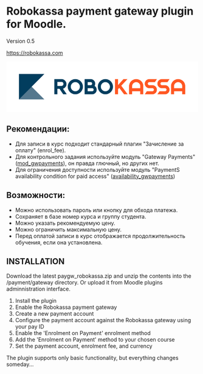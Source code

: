 # Robokassa payment gateway plugin for Moodle.

Version 0.5

https://robokassa.com

![alt text](https://raw.githubusercontent.com/Snickser/moodle-paygw_robokassa/da4ffeef22702ad4e087ca6ed78133f6c48dde65/pix/img.svg)

Рекомендации:
------------
+ Для записи в курс подходит стандарный плагин "Зачисление за оплату" (enrol_fee).
+ Для контрольного задания используйте модуль "Gateway Payments" ([mod_gwpayments](https://moodle.org/plugins/mod_gwpayments)), он правда глючный, но других нет.
+ Для ограничения доступности используйте модуль "PaymentS availability condition for paid access" ([availability_gwpayments](https://moodle.org/plugins/availability_gwpayments))


Возможности:
------------
+ Можно использовать пароль или кнопку для обхода платежа.
+ Сохраняет в базе номер курса и группу студента.
+ Можно указать рекомендуемую цену.
+ Можно ограничить максимальную цену.
+ Перед оплатой записи в курс отображается продолжительность обучения, если она установлена.


INSTALLATION
------------
Download the latest paygw_robokassa.zip and unzip the contents into the /payment/gateway directory. Or upload it from Moodle plugins adminnistration interface.

1. Install the plugin
2. Enable the Robokassa payment gateway
3. Create a new payment account
4. Configure the payment account against the Robokassa gateway using your pay ID
5. Enable the 'Enrolment on Payment' enrolment method
6. Add the 'Enrolment on Payment' method to your chosen course
7. Set the payment account, enrolment fee, and currency

The plugin supports only basic functionality, but everything changes someday...
